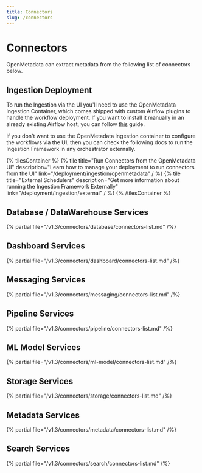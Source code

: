 ```yaml
---
title: Connectors
slug: /connectors
---
```


# Connectors

OpenMetadata can extract metadata from the following list of connectors below.

## Ingestion Deployment

To run the Ingestion via the UI you'll need to use the OpenMetadata Ingestion Container, which comes shipped with
custom Airflow plugins to handle the workflow deployment. If you want to install it manually in an already existing
Airflow host, you can follow [this](/deployment/ingestion/openmetadata) guide.

If you don't want to use the OpenMetadata Ingestion container to configure the workflows via the UI, then you can check
the following docs to run the Ingestion Framework in any orchestrator externally.

{% tilesContainer %}
{% tile
    title="Run Connectors from the OpenMetadata UI"
    description="Learn how to manage your deployment to run connectors from the UI"
    link="/deployment/ingestion/openmetadata"
  / %}
{% tile
    title="External Schedulers"
    description="Get more information about running the Ingestion Framework Externally"
    link="/deployment/ingestion/external"
  / %}
{% /tilesContainer %}

## Database / DataWarehouse Services

{% partial file="/v1.3/connectors/database/connectors-list.md" /%}

## Dashboard Services

{% partial file="/v1.3/connectors/dashboard/connectors-list.md" /%}

## Messaging Services

{% partial file="/v1.3/connectors/messaging/connectors-list.md" /%}

## Pipeline Services

{% partial file="/v1.3/connectors/pipeline/connectors-list.md" /%}


## ML Model Services

{% partial file="/v1.3/connectors/ml-model/connectors-list.md" /%}

## Storage Services

{% partial file="/v1.3/connectors/storage/connectors-list.md" /%}

## Metadata Services

{% partial file="/v1.3/connectors/metadata/connectors-list.md" /%}


## Search Services

{% partial file="/v1.3/connectors/search/connectors-list.md" /%}
